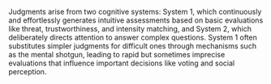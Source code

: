 Judgments arise from two cognitive systems: System 1, which continuously and effortlessly generates intuitive assessments based on basic evaluations like threat, trustworthiness, and intensity matching, and System 2, which deliberately directs attention to answer complex questions. System 1 often substitutes simpler judgments for difficult ones through mechanisms such as the mental shotgun, leading to rapid but sometimes imprecise evaluations that influence important decisions like voting and social perception.
